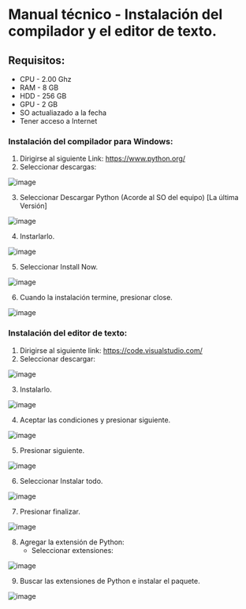 # Manual técnico - Instalación del compilador y el editor de texto.

## Requisitos:
- CPU - 2.00 Ghz
- RAM - 8 GB
- HDD - 256 GB
- GPU - 2 GB
- SO actualiazado a la fecha
- Tener acceso a Internet
  
### Instalación del compilador para Windows:

1. Dirigirse al siguiente Link: https://www.python.org/
2. Seleccionar descargas:

![image](https://github.com/nelssant/Proyecto_No.III/assets/143784580/2df85964-2612-48d2-bda0-7e4d92ba8aaf)

3. Seleccionar Descargar Python (Acorde al SO del equipo) [La última Versión]

![image](https://github.com/nelssant/Proyecto_No.III/assets/143784580/39a1d5f5-2b9c-40be-90e4-7095ca165cb5)

4. Instarlarlo.

![image](https://github.com/nelssant/Proyecto_No.III/assets/143784580/792cd6ec-0f0b-41a6-9e6c-957addb996cc)

5. Seleccionar Install Now.

![image](https://github.com/nelssant/Proyecto_No.III/assets/143784580/2f12b7c9-8ce1-45e6-8973-12228dc2c16a)

6. Cuando la instalación termine, presionar close.
   
![image](https://github.com/nelssant/Proyecto_No.III/assets/143784580/28d8aab7-19ba-4dce-a90e-d5de6da93906)

### Instalación del editor de texto:

1. Dirigirse al siguiente link: https://code.visualstudio.com/
2. Seleccionar descargar:

![image](https://github.com/nelssant/Proyecto_No.III/assets/143784580/ed0eb7e6-2eb7-4245-81e2-6106da4db746)

3. Instalarlo.

![image](https://github.com/nelssant/Proyecto_No.III/assets/143784580/0ed40dbd-5fdb-4069-a4cb-a87008dbfe43)

4. Aceptar las condiciones y presionar siguiente.

![image](https://github.com/nelssant/Proyecto_No.III/assets/143784580/9ec5a916-9a33-4f16-9df4-4e22d6e70aa2)

5. Presionar siguiente.

![image](https://github.com/nelssant/Proyecto_No.III/assets/143784580/a8435bf0-c670-4af9-97e9-aacd5cb19771)

6. Seleccionar Instalar todo.

![image](https://github.com/nelssant/Proyecto_No.III/assets/143784580/484cc9e2-bb03-43ea-b133-daabebc06212)

7. Presionar finalizar.

![image](https://github.com/nelssant/Proyecto_No.III/assets/143784580/6d51d3b6-9d01-4a93-baeb-043686c38be2)

8. Agregar la extensión de Python:
     - Seleccionar extensiones:

![image](https://github.com/nelssant/Proyecto_No.III/assets/143784580/4bdadfcc-ed2c-477d-a202-e740535d067b)

  
9. Buscar las extensiones de Python e instalar el paquete.

![image](https://github.com/nelssant/Proyecto_No.III/assets/143784580/ee2e7995-cad6-4318-94ed-811b09953de7)

